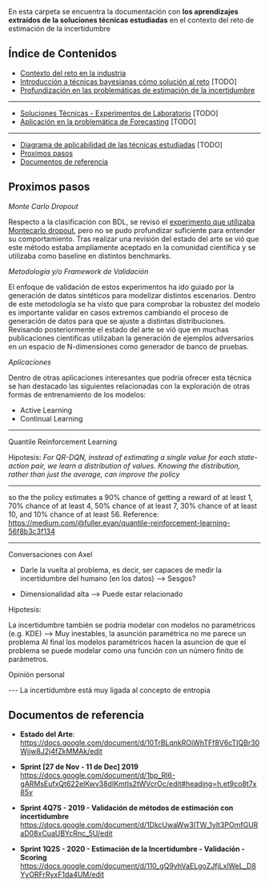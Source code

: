 En esta carpeta se encuentra la documentación con **los aprendizajes extraídos de la soluciones técnicas estudiadas** en el contexto del reto de estimación de la incertidumbre


## Índice de Contenidos 

-   [Contexto del reto en la industria](/docs/contexto_industria/README.md)
-   [Introducción a técnicas bayesianas cómo solución al reto](/docs/tecnicas_bayesianas/README.md) [TODO]
-   [Profundización en las problemáticas de estimación de la incertidumbre](/docs/problematica_incertidumbre/README.md) 
----
-   [Soluciones Técnicas - Experimentos de Laboratorio](/docs/experimentos_labs/README.md) [TODO]
-   [Aplicación en la problemática de Forecasting](/docs/forecasting_uncertainty/README.md) [TODO]
----
-   [Diagrama de aplicabilidad de las técnicas estudiadas](/docs/problematica_incertidumbre/README.md) [TODO]
-   [Proximos pasos](#prox_pasos)
-   [Documentos de referencia](#doc_ref)


<h2 id="prox">Proximos pasos </h2>

*Monte Carlo Dropout*
  
Respecto a la clasificación con BDL, se revisó el [experimento que utilizaba Montecarlo dropout](https://github.com/beeva/TEC_LAB-bayesian_probabilistic/tree/master/BDL/uncertainty_estimation/V4.3.0-traffic_lights), pero no se pudo profundizar suficiente para entender su comportamiento. Tras realizar una revisión del estado del arte se vió que este método estaba ampliamente aceptado en la comunidad científica y se utilizaba como baseline en distintos benchmarks.

*Metodología y/o Framework de Validación*

El enfoque de validación de estos experimentos ha ido guiado por la generación de datos sintéticos para modelizar distintos escenarios. Dentro de este metodología se ha visto que para comprobar la robustez del modelo es importante validar en casos extremos cambiando el proceso de generación de datos para que se ajuste a distintas distribuciones. Revisando posteriormente el estado del arte se vió que en muchas publicaciones cientificas utilizaban la generación de ejemplos adversarios en un espacio de N-dimensiones como generador de banco de pruebas.

*Aplicaciones*

Dentro de otras aplicaciones interesantes que podría ofrecer esta técnica se han destacado las siguientes relacionadas con la exploración de otras formas de entrenamiento de los modelos:
- Active Learning
- Continual Learning

----

Quantile Reinforcement Learning

Hipotesis:
*For QR-DQN, instead of estimating a single value for each state-action pair, we learn a distribution of values. Knowing the distribution, rather than just the average, can improve the policy*

---
so the the policy estimates a 90% chance of getting a reward of at least 1, 70% chance of at least 4, 50% chance of at least 7, 30% chance of at least 10, and 10% chance of at least 56.
Reference: https://medium.com/@fuller.evan/quantile-reinforcement-learning-56f8b3c3f134


-----

Conversaciones con Axel

- Darle la vuelta al problema, es decir, ser capaces de medir la incertidumbre del humano (en los datos) --> Sesgos?

- Dimensionalidad alta --> Puede estar relacionado 


Hipotesis:

La incertidumbre también se podría modelar con modelos no paramétricos (e.g. KDE) --> Muy inestables, la asunción paramétrica no me parece un problema
Al final los modelos paramétricos hacen la asuncion de que el problema se puede modelar como una función con un número finito de parámetros.


Opinión personal

--- La incertidumbre está muy ligada al concepto de entropia


<h2 id="doc_ref">Documentos de referencia </h2>

- **Estado del Arte**:
https://docs.google.com/document/d/10TrBLqnkROiWhTFf8V6cTIQBr30Wjjw8J2j4fZkMMAk/edit

- **Sprint [27 de Nov - 11 de Dec] 2019**
https://docs.google.com/document/d/1bp_Rl6-gARMsEufxQt622elKwv38dIKmtIs2tWVcrOc/edit#heading=h.et9co8t7x85v

- **Sprint 4Q7S - 2019 - Validación de métodos de estimación con incertidumbre**
https://docs.google.com/document/d/1DkcUwaWw3lTW_1ylt3POmfGURaD08xCuaUBYcRnc_5U/edit

- **Sprint 1Q2S - 2020 - Estimación de la Incertidumbre - Validación - Scoring**
https://docs.google.com/document/d/110_gQ9yhVaELgoZJfjLxlWeL_D8YyORFrRyxF1da4UM/edit
